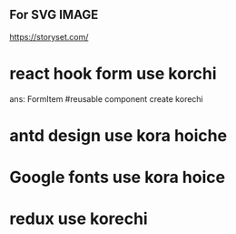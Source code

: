 ## For SVG IMAGE

https://storyset.com/

# react hook form use korchi

ans: FormItem #reusable component create korechi

# antd design use kora hoiche

# Google fonts use kora hoice

# redux use korechi
